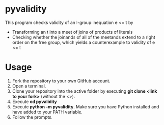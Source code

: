 # pyvalidity 
This program checks validity of an l-group inequation e <= t by
  - Transforming an t into a meet of joins of products of literals
  - Checking whether the joinands of all of the meetands extend to a right order on the free group, which yields a counterexample to validity of e <= t

# Usage
  1. Fork the repository to your own GitHub account.
  2. Open a terminal.
  3. Clone your repository into the active folder by executing **git clone \<link to your fork>** (without the <>).
  4. Execute **cd pyvalidity**
  5. Execute **python -m pyvalidity**. Make sure you have Python installed and have added to
  your PATH variable.
  6. Follow the prompts.